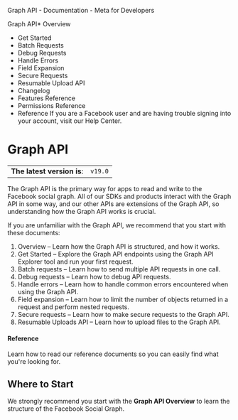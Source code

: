 Graph API - Documentation - Meta for Developers

Graph API* Overview
* Get Started
* Batch Requests
* Debug Requests
* Handle Errors
* Field Expansion
* Secure Requests
* Resumable Upload API
* Changelog
* Features Reference
* Permissions Reference
* Reference
If you are a Facebook user and are having trouble signing into your account, visit our Help Center.

Graph API
=========

|  |  |
| --- | --- |
| **The latest version is**: | `v19.0` |
The Graph API is the primary way for apps to read and write to the Facebook social graph. All of our SDKs and products interact with the Graph API in some way, and our other APIs are extensions of the Graph API, so understanding how the Graph API works is crucial.

If you are unfamiliar with the Graph API, we recommend that you start with these documents:

1. Overview – Learn how the Graph API is structured, and how it works.
2. Get Started – Explore the Graph API endpoints using the Graph API Explorer tool and run your first request.
3. Batch requests – Learn how to send multiple API requests in one call.
4. Debug requests – Learn how to debug API requests.
5. Handle errors – Learn how to handle common errors encountered when using the Graph API.
6. Field expansion – Learn how to limit the number of objects returned in a request and perform nested requests.
7. Secure requests – Learn how to make secure requests to the Graph API.
8. Resumable Uploads API – Learn how to upload files to the Graph API.

#### Reference

Learn how to read our reference documents so you can easily find what you're looking for.

Where to Start
--------------

We strongly recommend you start with the **Graph API Overview** to learn the structure of the Facebook Social Graph.